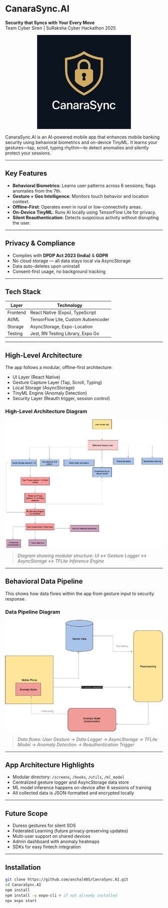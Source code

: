 # CanaraSync.AI   
**Security that Syncs with Your Every Move**  
Team Cyber Siren | SuRaksha Cyber Hackathon 2025  
<p align="center">
  <img src="./assets/placeholder.png" alt="CanaraSync.AI Logo" width="300"/>
</p>

CanaraSync.AI is an AI-powered mobile app that enhances mobile banking security using behavioral biometrics and on-device TinyML. It learns your gestures—tap, scroll, typing rhythm—to detect anomalies and silently protect your sessions.

---

##  Key Features

- **Behavioral Biometrics**: Learns user patterns across 6 sessions; flags anomalies from the 7th.
- **Gesture + Geo Intelligence**: Monitors touch behavior and location context.
- **Offline-First**: Operates even in rural or low-connectivity areas.
- **On-Device TinyML**: Runs AI locally using TensorFlow Lite for privacy.
- **Silent Reauthentication**: Detects suspicious activity without disrupting the user.

---

##  Privacy & Compliance

- Complies with **DPDP Act 2023 (India)** & **GDPR**
- No cloud storage — all data stays local via AsyncStorage
- Data auto-deletes upon uninstall
- Consent-first usage, no background tracking

---

##  Tech Stack

| Layer        | Technology                          |
|--------------|--------------------------------------|
| Frontend     | React Native (Expo), TypeScript      |
| AI/ML        | TensorFlow Lite, Custom Autoencoder  |
| Storage      | AsyncStorage, Expo-Location          |
| Testing      | Jest, RN Testing Library, Expo Go    |

---

##  High-Level Architecture

The app follows a modular, offline-first architecture:

- UI Layer (React Native)
- Gesture Capture Layer (Tap, Scroll, Typing)
- Local Storage (AsyncStorage)
- TinyML Engine (Anomaly Detection)
- Security Layer (Reauth trigger, session control)

###  High-Level Architecture Diagram

![High-Level Architecture](./assets/CanaraSyncAI_HLD_3.png)
> *Diagram showing modular structure: UI ↔ Gesture Logger ↔ AsyncStorage ↔ TFLite Inference Engine*

---

##  Behavioral Data Pipeline

This shows how data flows within the app from gesture input to security response.

###  Data Pipeline Diagram

![Data Pipeline](./assets/CanaraSyncAI_Data_Pipeline_3.png)
> *Data flows: User Gesture → Data Logger → AsyncStorage → TFLite Model → Anomaly Detection → Reauthentication Trigger*

---

##  App Architecture Highlights

- Modular directory: `/screens`, `/hooks`, `/utils`, `/ml_model`
- Centralized gesture logger and AsyncStorage data store
- ML model inference happens on-device after 6 sessions of training
- All collected data is JSON-formatted and encrypted locally

---

##  Future Scope

-  Duress gestures for silent SOS
-  Federated Learning (future privacy-preserving updates)
-  Multi-user support on shared devices
-  Admin dashboard with anomaly heatmaps
-  SDKs for easy fintech integration

---

##  Installation

```bash
git clone https://github.com/anchal405/CanraSync.AI.git
cd CanaraSync.AI
npm install
npm install -g expo-cli # if not already installed
npx expo start

